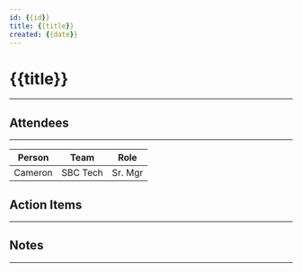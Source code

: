 ```yaml
---
id: {{id}}
title: {{title}}
created: {{date}}
---
```


# {{title}}
---


## Attendees
---
| Person        | Team           | Role           |
| ------------- | -------------- | -------------- |
| Cameron       | SBC Tech       | Sr. Mgr        |
## Action Items
---

## Notes
---
